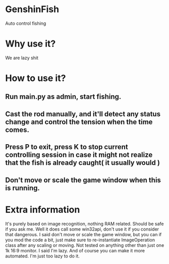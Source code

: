 # GenshinFish
 Auto control fishing

# Why use it?
We are lazy shit

# How to use it?
## Run main.py as admin, start fishing. 
## Cast the rod manually, and it'll detect any status change and control the tension when the time comes. 
## Press P to exit, press K to stop current controlling session in case it might not realize that the fish is already caught( it usually would ) 
## Don't move or scale the game window when this is running.

# Extra information
It's purely based on image recognition, nothing RAM related. Should be safe if you ask me.
Well it does call some win32api, don't use it if you consider that dangerous.
I said don't move or scale the game window, but you can if you mod the code a bit, just make sure to re-instantiate ImageOperation class after any scaling or moving.
Not tested on anything other than just one 1k 16:9 monitor. I said I'm lazy.
And of course you can make it more automated. I'm just too lazy to do it.